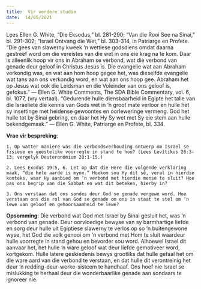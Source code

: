 ```yaml
---
title:  Vir verdere studie
date:  14/05/2021
---
```


Lees Ellen G. White, “Die Eksodus,” bl. 281-290; “Van die Rooi See na Sinai,” bl. 291-302; “Israel Ontvang die Wet,” bl. 303-314, in Patriarge en Profete. “Die gees van slawerny kweek ‘n wettiese godsdiens omdat daarna gestreef word om die vereistes van die wet in ons eie krag na te kom. Daar is alleenlik hoop vir ons in Abraham se verbond, wat die verbond van genade deur geloof in Christus Jesus is. Die evangelie wat aan Abraham verkondig was, en wat aan hom hoop gegee het, was dieselfde evangelie wat tans aan ons verkondig word, en wat aan ons hoop gee. Abraham het op Jesus wat ook die Leidsman en die Voleinder van ons geloof is, gefokus.” — Ellen G. White Comments, The SDA Bible Commentary, vol. 6, bl. 1077, (vry vertaal). “Gedurende hulle diensbaarheid in Egipte het talle van die Israeliete die kennis van Gods wet in ‘n groot mate verloor en hulle het sy insettinge met heidense gewoontes en oorleweringe vermeng. God het hulle tot by Sinai gebring, en daar het Hy Sy wet met Sy eie stem aan hulle bekendgemaak.” — Ellen G. White, Patriarge en Profete, bl. 334.

**Vrae vir bespreking**:

`1. Op watter maniere was die verbondsverhouding ontwerp om Israel se fisiese en geestelike voorregte in stand te hou? (Lees Levítikus 26:3-13; vergelyk Deuteronómium 28:1-15.)`

`2. Lees Exodus 19:5, 6. Let op dat die Here die volgende verklaring maak, “die hele aarde is myne.” Hoekom sou Hy dit sê, veral in hierdie konteks, waar Hy aanbied om ‘n verbond met hierdie mense te sluit? Hoe pas ons begrip van die Sabbat en wat dit beteken, hierby in?`

`3. Ons verstaan dat ons sondes deur God se genade vergewe word. Hoe verstaan ons die rol van God se genade om ons in staat te stel om ‘n lewe van geloof en gehoorsaamheid te lewe?`

**Opsomming**: Die verbond wat God met Israel by Sinai gesluit het, was ‘n verbond van genade. Deur oorvloedige bewyse van sy barmhartige liefde en sorg deur hulle uit Egiptiese slawerny te verlos op so ‘n buitengewone wyse, het God die volk genooi om ‘n verbond met Hom te sluit waardeur hulle voorregte in stand gehou en bevorder sou word. Alhoewel Israel dit aanvaar het, het hulle ‘n ware geloof wat deur liefde gemotiveer word, kortgekom. Hulle latere geskiedenis bewys grootliks dat hulle gefaal het om die ware aard van die verbond te verstaan, en dat hulle dit verontreinig het deur ‘n redding-deur-werke-sisteem te handhaaf. Ons hoef nie Israel se mislukking te herhaal deur die wonderbaarlike genade aan sondaars te ignoreer nie.